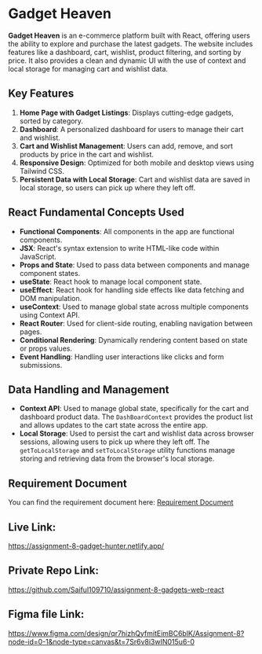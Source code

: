 # Gadget Heaven

**Gadget Heaven** is an e-commerce platform built with React, offering users the ability to explore and purchase the latest gadgets. The website includes features like a dashboard, cart, wishlist, product filtering, and sorting by price. It also provides a clean and dynamic UI with the use of context and local storage for managing cart and wishlist data.

## Key Features

1. **Home Page with Gadget Listings**: Displays cutting-edge gadgets, sorted by category.
2. **Dashboard**: A personalized dashboard for users to manage their cart and wishlist.
3. **Cart and Wishlist Management**: Users can add, remove, and sort products by price in the cart and wishlist.
4. **Responsive Design**: Optimized for both mobile and desktop views using Tailwind CSS.
5. **Persistent Data with Local Storage**: Cart and wishlist data are saved in local storage, so users can pick up where they left off.

## React Fundamental Concepts Used

- **Functional Components**: All components in the app are functional components.
- **JSX**: React's syntax extension to write HTML-like code within JavaScript.
- **Props and State**: Used to pass data between components and manage component states.
- **useState**: React hook to manage local component state.
- **useEffect**: React hook for handling side effects like data fetching and DOM manipulation.
- **useContext**: Used to manage global state across multiple components using Context API.
- **React Router**: Used for client-side routing, enabling navigation between pages.
- **Conditional Rendering**: Dynamically rendering content based on state or props values.
- **Event Handling**: Handling user interactions like clicks and form submissions.

## Data Handling and Management

- **Context API**: Used to manage global state, specifically for the cart and dashboard product data. The `DashBoardContext` provides the product list and allows updates to the cart state across the entire app.
- **Local Storage**: Used to persist the cart and wishlist data across browser sessions, allowing users to pick up where they left off. The `getToLocalStorage` and `setToLocalStorage` utility functions manage storing and retrieving data from the browser's local storage.


## Requirement Document

You can find the requirement document here: [Requirement Document](https://github.com/ProgrammingHero1/B10-A8-gadget-heaven/blob/main/Batch-10_Assignment-08.pdf)

## Live Link:
https://assignment-8-gadget-hunter.netlify.app/

## Private Repo Link:
https://github.com/Saiful109710/assignment-8-gadgets-web-react

## Figma file Link:
https://www.figma.com/design/qr7hizhQyfmitEimBC6blK/Assignment-8?node-id=0-1&node-type=canvas&t=7Sr6v8i3wIN015u6-0